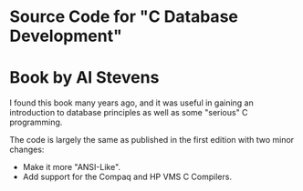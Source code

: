 # Source Code for "C Database Development"
# Book by Al Stevens

I found this book many years ago, and it was useful in gaining an introduction to database principles as well as some "serious" C programming.

The code is largely the same as published in the first edition with two minor changes:

* Make it more "ANSI-Like".
* Add support for the Compaq and HP VMS C Compilers.
